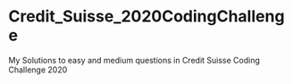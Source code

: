 # Credit_Suisse_2020CodingChallenge
My Solutions to easy and medium questions in Credit Suisse Coding Challenge 2020
